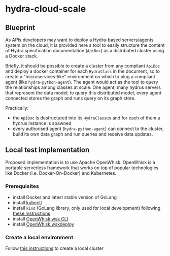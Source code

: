 # hydra-cloud-scale

## Blueprint
As APIs developers may want to deploy a Hydra-based servers/agents system on the cloud, it is provided here a tool to easily structure the content of Hydra specification documentation (`ApiDoc`) as a distributed cluster using a Docker stack.

Briefly, it should be possible to create a cluster from any compliant `ApiDoc` and deploy a docker container for each `HydraClass` in the document, so to create a "microservices-like" environment on which to plug a compliant agent (like `hydra-python-agent`). The agent would act as the tool to query the relationships among classes at scale. One agent, many hydrus servers that represent the data model; to query this distributed model, every agent connected stores the graph and runs query on its graph store.

Practically:
* the `ApiDoc` is destructured into its `HydraClass`es and for each of them a hydrus instance is spawned
* every authorised agent (`hydra-python-agent`) can connect to the cluster, build its own data graph and run queries and receive data updates.

## Local test implementation

Proposed implementation is to use Apache OpenWhisk. OpenWhisk is a portable serverless framework that works on top of popular technologies like Docker (i.e. Docker-On-Docker) and Kubernetes.

### Prerequisites
* install Docker and latest stable version of GoLang
* install [kubectl](https://kubernetes.io/docs/tasks/tools/install-kubectl/#install-kubectl-binary-with-curl-on-linux)
* install `kind` (GoLang library, only used for local development) following [these instructions](https://kind.sigs.k8s.io/docs/user/quick-start/#installation)
* install [OpenWhisk wsk CLI](https://github.com/apache/openwhisk-cli#compile-the-binary-using-your-local-go-environment)
* install [OpenWhisk wskdeploy](https://openwhisk.apache.org/documentation.html#wskdeploy)

### Create a local environment

Follow [this instructions](https://github.com/apache/openwhisk-deploy-kube/blob/master/docs/k8s-kind.md#deploying-openwhisk-on-kind) to create a local cluster
 
